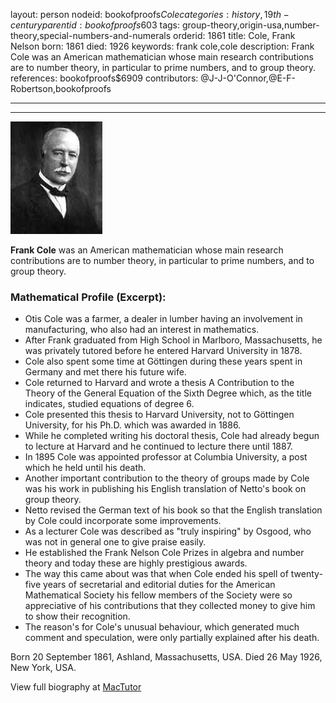 layout: person
nodeid: bookofproofs$Cole
categories: history,19th-century
parentid: bookofproofs$603
tags: group-theory,origin-usa,number-theory,special-numbers-and-numerals
orderid: 1861
title: Cole, Frank Nelson
born: 1861
died: 1926
keywords: frank cole,cole
description: Frank Cole was an American mathematician whose main research contributions are to number theory, in particular to prime numbers, and to group theory.
references: bookofproofs$6909
contributors: @J-J-O'Connor,@E-F-Robertson,bookofproofs

---



---

![Cole.jpg](https://github.com/bookofproofs/bookofproofs.github.io/blob/main/_sources/_assets/images/portraits/Cole.jpg?raw=true)

**Frank Cole** was an American mathematician whose main research contributions are to number theory, in particular to prime numbers, and to group theory.

### Mathematical Profile (Excerpt):
* Otis Cole was a farmer, a dealer in lumber having an involvement in manufacturing, who also had an interest in mathematics.
* After Frank graduated from High School in Marlboro, Massachusetts, he was privately tutored before he entered Harvard University in 1878.
* Cole also spent some time at Göttingen during these years spent in Germany and met there his future wife.
* Cole returned to Harvard and wrote a thesis A Contribution to the Theory of the General Equation of the Sixth Degree  which, as the title indicates, studied equations of degree 6.
* Cole presented this thesis to Harvard University, not to Göttingen University, for his Ph.D. which was awarded in 1886.
* While he completed writing his doctoral thesis, Cole had already begun to lecture at Harvard and he continued to lecture there until 1887.
* In 1895 Cole was appointed professor at Columbia University, a post which he held until his death.
* Another important contribution to the theory of groups made by Cole was his work in publishing his English translation of Netto's book on group theory.
* Netto revised the German text of his book so that the English translation by Cole could incorporate some improvements.
* As a lecturer Cole was described as "truly inspiring" by Osgood, who was not in general one to give praise easily.
* He established the Frank Nelson Cole Prizes in algebra and number theory and today these are highly prestigious awards.
* The way this came about was that when Cole ended his spell of twenty-five years of secretarial and editorial duties for the American Mathematical Society his fellow members of the Society were so appreciative of his contributions that they collected money to give him to show their recognition.
* The reason's for Cole's unusual behaviour, which generated much comment and speculation, were only partially explained after his death.

Born 20 September 1861, Ashland, Massachusetts, USA. Died 26 May 1926, New York, USA.

View full biography at [MacTutor](https://mathshistory.st-andrews.ac.uk/Biographies/Cole/)
